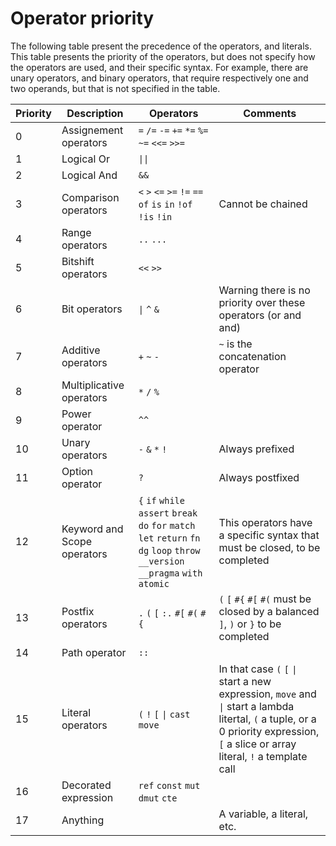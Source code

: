 # Operator priority

The following table present the precedence of the operators, and
literals. This table presents the priority of the operators, but does
not specify how the operators are used, and their specific syntax. For
example, there are unary operators, and binary operators, that
require respectively one and two operands, but that is not specified
in the table.

| Priority | Description | Operators | Comments |
| --- | --- | --- | --- |
| 0 | Assignement operators | `=` `/=` `-=` `+=` `*=` `%=` `~=` `<<=` `>>=` | |
| 1 | Logical Or | <code>&#124;&#124;</code> | |
| 2 | Logical And | `&&` | |
| 3 | Comparison operators | `<` `>` `<=` `>=` `!=` `==` `of` `is` `in` `!of` `!is` `!in` | Cannot be chained |
| 4 | Range operators | `..` `...` | |
| 5 | Bitshift operators | `<<` `>>` | |
| 6 | Bit operators | <code>&#124;</code> `^` `&` | Warning there is no priority over these operators (or and and) |
| 7 | Additive operators | `+` `~` `-` | `~` is the concatenation operator |
| 8 | Multiplicative operators | `*` `/` `%` | |
| 9 | Power operator | `^^` | |
| 10 | Unary operators | `-` `&` `*` `!` | Always prefixed |
| 11 | Option operator | `?` | Always postfixed |
| 12 | Keyword and Scope operators | `{` `if` `while` `assert` `break` `do` `for` `match` `let` `return` `fn` `dg` `loop` `throw` `__version` `__pragma` `with` `atomic` | This operators have a specific syntax that must be closed, to be completed |
| 13 | Postfix operators | `.` `(` `[` `:.` `#[` `#(` `#{` | `(` `[` `#{` `#[` `#(` must be closed by a balanced `]`, `)` or `}` to be completed |
| 14 | Path operator | `::` | |
| 15 | Literal operators | `(` `!` `[` <code>&#124;</code> `cast` `move` | In that case `(` `[` <code>&#124;</code> start a new expression, `move`  and <code>&#124;</code> start a lambda litertal, `(` a tuple, or a 0 priority expression, `[` a slice or array literal, `!` a template call|
| 16 | Decorated expression | `ref` `const` `mut` `dmut` `cte` | |
| 17 | Anything | | A variable, a literal, etc. |
